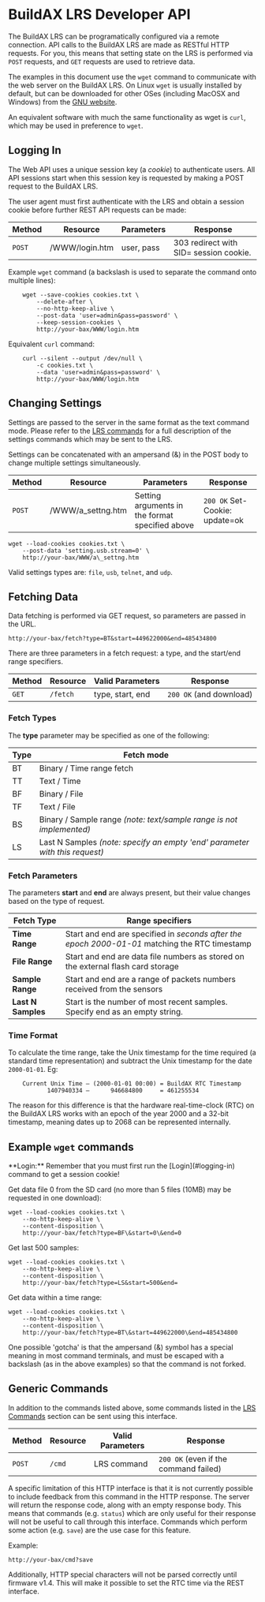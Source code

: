 
[//]: # (Developer API)

# BuildAX LRS Developer API

The BuildAX LRS can be programatically configured via a remote connection. API calls to the BuildAX LRS are made as RESTful HTTP requests. For you, 
this means that setting state on the LRS is performed via `POST` requests, 
and `GET` requests are used to retrieve data.

The examples in this document use the `wget` command to communicate with the 
web server on the BuildAX LRS. On Linux `wget` is usually installed by default,
but can be downloaded for other OSes (including MacOSX and Windows) from the 
[GNU website](https://www.gnu.org/software/wget/).

An equivalent software with much the same functionality as wget is `curl`, 
which may be used in preference to `wget`.


## Logging In

The Web API uses a unique session key (a _cookie_) to authenticate users. All 
API sessions start when this session key is requested by making a POST request
to the BuildAX LRS.

The user agent must first authenticate with the LRS and obtain a session
cookie before further REST API requests can be made:

Method | Resource       | Parameters | Response
------ | -------------- | ---------- | ----------
`POST` | /WWW/login.htm | user, pass | 303 redirect with SID= session cookie.


Example `wget` command (a backslash is used to separate the command onto 
multiple lines):

````
	wget --save-cookies cookies.txt \
		--delete-after \
		--no-http-keep-alive \
		--post-data 'user=admin&pass=password' \
		--keep-session-cookies \
		http://your-bax/WWW/login.htm
````

Equivalent `curl` command:

````
	curl --silent --output /dev/null \
        -c cookies.txt \
        --data 'user=admin&pass=password' \
        http://your-bax/WWW/login.htm
````

## Changing Settings

Settings are passed to the server in the same format as the text command mode.
Please refer to the [LRS commands](commands-lrs.md#settings) for a full description
of the settings commands which may be sent to the LRS. 

Settings can be concatenated with an ampersand (&) in the POST body to change 
multiple settings simultaneously. 


Method | Resource           | Parameters                                      | Response 
------ | ------------------ | ----------------------------------------------- | ----------
`POST` | /WWW/a\_settng.htm | Setting arguments in the format specified above | `200 OK` Set-Cookie: update=ok 


	wget --load-cookies cookies.txt \
		--post-data 'setting.usb.stream=0' \
		http://your-bax/WWW/a\_settng.htm

Valid settings types are: `file`, `usb`, `telnet`, and `udp`.


## Fetching Data

Data fetching is performed via GET request, so parameters are passed in the
URL.

	http://your-bax/fetch?type=BT&start=449622000&end=485434800

There are three parameters in a fetch request: a type, and the start/end range
specifiers.

Method | Resource | Valid Parameters | Response 
------ | -------- | ---------------- | ----------
`GET`  | `/fetch` | type, start, end | `200 OK` (and download) 


### Fetch Types

The **type** parameter may be specified as one of the following:

 Type | Fetch mode
 ---- | ------------
 BT   | Binary / Time range fetch
 TT   | Text / Time
 BF   | Binary / File
 TF   | Text / File
 BS   | Binary / Sample range _(note: text/sample range is not implemented)_
 LS   | Last N Samples _(note: specify an empty 'end' parameter with this request)_


### Fetch Parameters

The parameters **start** and **end** are always present, but their value
changes based on the type of request.

 Fetch Type        | Range specifiers
 ----------------- | ------------------
**Time Range**     | Start and end are specified in _seconds after the epoch 2000-01-01_ matching the RTC timestamp
**File Range**     | Start and end are data file numbers as stored on the external flash card storage
**Sample Range**   | Start and end are a range of packets numbers received from the sensors
**Last N Samples** | Start is the number of most recent samples. Specify end as an empty string.

### Time Format

To calculate the time range, take the Unix timestamp for the time required (a
standard time representation) and subtract the Unix timestamp for the date
`2000-01-01`. Eg:

````
	Current Unix Time – (2000-01-01 00:00) = BuildAX RTC Timestamp
	       1407940334 –      946684800     = 461255534
````

The reason for this difference is that the hardware real-time-clock (RTC) on
the BuildAX LRS works with an epoch of the year 2000 and a 32-bit timestamp,
meaning dates up to 2068 can be represented internally.

## Example `wget` commands

<span class="alert alert-info"> 
**Login:**
Remember that you must first run the [Login](#logging-in) command to get a
session cookie!
</span>

Get data file 0 from the SD card (no more than 5 files (10MB) may be requested in one download):

	wget --load-cookies cookies.txt \
		--no-http-keep-alive \
		--content-disposition \
		http://your-bax/fetch?type=BF\&start=0\&end=0

Get last 500 samples:

	wget --load-cookies cookies.txt \
		--no-http-keep-alive \
		--content-disposition \
		http://your-bax/fetch?type=LS&start=500&end=

Get data within a time range:

	wget --load-cookies cookies.txt \
		--no-http-keep-alive \
		--content-disposition \
		http://your-bax/fetch?type=BT\&start=449622000\&end=485434800


One possible 'gotcha' is that the ampersand (&) symbol has a special meaning
in most command terminals, and must be escaped with a backslash (as in the 
above examples) so that the command is not forked.

## Generic Commands
In addition to the commands listed above, some commands listed in the 
[LRS Commands](#commands-lrs) section can be sent using this interface.

Method | Resource | Valid Parameters | Response 
------ | -------- | ---------------- | ----------
`POST` | `/cmd`   | LRS command      | `200 OK` (even if the command failed)

A specific limitation of this HTTP interface is that it is not currently
possible to include feedback from this command in the HTTP response. The
server will return the response code, along with an empty response body. This
means that commands (e.g. `status`) which are only useful for their response
will not be useful to call through this interface. Commands which perform 
some action (e.g. `save`) are the use case for this feature.

Example:

	http://your-bax/cmd?save

Additionally, HTTP special characters will not be parsed correctly until 
firmware v1.4. This will make it possible to set the RTC time via the REST
interface.

